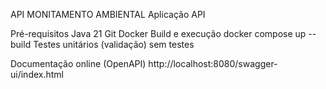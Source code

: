 API MONITAMENTO AMBIENTAL
Aplicação API

Pré-requisitos
Java 21
Git
Docker
Build e execução
docker compose up --build
Testes unitários (validação)
sem testes

Documentação online (OpenAPI)
http://localhost:8080/swagger-ui/index.html